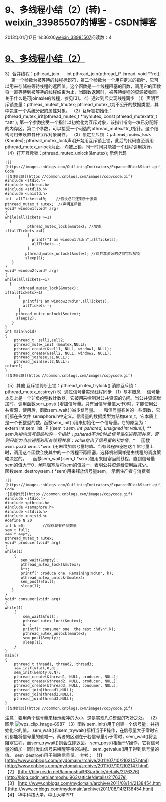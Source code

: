 # 9、多线程小结（2）(转) - weixin_33985507的博客 - CSDN博客
2013年01月17日 14:36:00[weixin_33985507](https://me.csdn.net/weixin_33985507)阅读数：4
# [9、多线程小结（2）](http://www.cnblogs.com/mydomain/archive/2011/08/16/2141514.html)
3）合并线程：pthread_join
     int pthread_join(pthread_t* thread, void **ret);
     第一个参数为被等待的线程标识符，第二个参数为一个用户定义的指针，它可以用来存储被等待线程的返回值。这个函数是一个线程阻塞的函数，调用它的函数将一直等待到被等待的线程结束为止，当函数返回时，被等待线程的资源被收回。关于什么是可joinable的线程，参见[3]。
4）通过到斥实现线程同步
（1）声明互斥锁变量：pthread_mutext_tmutex;
pthread_mutex_t为不公开的数据类型，其中包含一个系统分配的属性对象。
（2）互斥锁初始化：pthread_mutex_init(pthread_mutex_t *mymutex, const pthread_mutexattr_t *attr );
第一个参数接受一个指针以初始化为互斥对象，该指针指向一块已分配好的内存区。第二个参数，可以接受一个可选的pthread_mutexattr_t指针。这个结构可用来设置各种互斥对象属性。
（3）锁定互斥锁 ：pthread_mutex_lock (&mutex);
pthread_mutex_lock声明开始用互斥锁上锁，此后的代码直至调用pthread_mutex_unlock为止，均被上锁，同一时间只能被一个线程调用执行。
（4）打开互斥锁：pthread_mutex_unlock(&mutex);
示例代码
```
![](https://images.cnblogs.com/OutliningIndicators/ExpandedBlockStart.gif)View Code
![复制代码](https://common.cnblogs.com/images/copycode.gif)
#include <stdio.h>
#include <pthread.h>
#include <stdlib.h>
#include <unistd.h>
int  allTickets=10;    //假设总共还剩余十张票
pthread_mutex_t mutex;  //声明互斥锁
void* window1(void* arg)
{
while(allTickets >=1)
  {
          pthread_mutex_lock(&mutex); //加锁 
if(allTickets >=1)
          {
            printf("I am window1:%d\n",allTickets);
            allTickets--;
          }
         pthread_mutex_unlock(&mutex); //对共享资源的访问完后解锁
         sleep(1);
   }
}
void* window2(void* arg)
{
while(allTickets>=1)
  {
      pthread_mutex_lock(&mutex);   
if(allTickets>=1)
      {
        printf("I am window2:%d\n",allTickets);
        allTickets--;
      }        
     pthread_mutex_unlock(&mutex);
     sleep(2);
   }
}
int main(void)
{
    pthread_t  sell1,sell2;
    pthread_mutex_init (&mutex,NULL);
    pthread_create(&sell1, NULL, window1, NULL);
    pthread_create(&sell2, NULL, window2, NULL);
    pthread_join(sell1,NULL);
    pthread_join(sell2,NULL);
return1;
}
![复制代码](https://common.cnblogs.com/images/copycode.gif)
```
（5）其他
互斥锁判断上锁：pthread_mutex_trylock()
消除互斥锁：pthread_mutex_destroy()
5）通过信号量实现线程同步
（1）基本概念
    信号量本质上是一个非负的整数计数器，它被用来控制对公共资源的访问。当公共资源增加时，调用函数sem_post( )增加信号量。只有当信号量值大于0时，才能使用公共资源，使用后，函数sem_wait( )减少信号量。
    和信号量有关的一些函数，它们都在头文件 semaphore.h中定义。信号量的数据类型为结构sem_t，它本质上是一个长整型的数。函数sem_init( )用来初始化一个信号量。它的原型为：
    extern int sem_init _P ((sem_t *sem, int  pshared, unsigned int value));
**    sem为指向信号量结构的一个指针；pshared不为0时此信号量在进程间共享，否则只能为当前进程的所有线程共享；value给出了信号量的初始值。**
    函数sem_post( sem_t *sem )用来增加信号量的值。当有线程阻塞在这个信号量上时，调用这个函数会使其中的一个线程不再阻塞，选择机制同样是由线程的调度策略决定的。
    函数sem_wait( sem_t *sem )被用来阻塞当前线程，直到信号量sem的值大于0，解除阻塞后将sem的值减一，表明公共资源经使用后减少。
    函数sem_destroy(sem_t *sem)用来释放信号量sem。
示例生产者与消费者
```
![](https://images.cnblogs.com/OutliningIndicators/ExpandedBlockStart.gif)View Code
![复制代码](https://common.cnblogs.com/images/copycode.gif)
#include <stdio.h>
#include <pthread.h>
#include <semaphore.h>
#include <stdlib.h>
#include <unistd.h>
#define N 20 
int k =0;        //保存现有产品数量
sem_t full;
sem_t empty;
pthread_mutex_t mutex;
void* producer(void* arg)
{
while(1)
    {
       sem_wait(&empty);
       pthread_mutex_lock(&mutex); 
       k++;
       printf(" produce one  Remaining:%d\n", k);
       pthread_mutex_unlock(&mutex); 
       sem_post(&full);
       sleep(1);
   }
} 
void* consumer(void* arg)
{
while(1)
    {
        sem_wait(&full);
        pthread_mutex_lock(&mutex);
        k--;
        printf(" consumer one  the rest :%d\n",k);
        pthread_mutex_unlock(&mutex);
        sem_post(&empty); 
        sleep(1);
    }
} 
main()
{
    pthread_t thread1, thread2, thread3;
    sem_init(&full,0,0);
    sem_init(&empty,0,N);
    pthread_create(&thread1, NULL, producer, NULL);
    pthread_create(&thread2, NULL, producer, NULL);
    pthread_create(&thread3, NULL, consumer, NULL);
    pthread_join(thread1,NULL);
    pthread_join(thread2,NULL);
    pthread_join(thread3,NULL);
}
![复制代码](https://common.cnblogs.com/images/copycode.gif)
```
注意：要用两个信号量来标示缓冲的大小，这是实现P_C模型的巧妙之处。
（2）图示
![wps_clip_image-8987](https://images.cnblogs.com/cnblogs_com/mydomain/201108/201108162112058736.png)
（3）函数
sem_init()用于创建一个信号量，并初始化它的值。
sem_wait()和sem_trywait()都相当于P操作，在信号量大于零时它们都能将信号量的值减一，两者的区别在于若信号量小于零时，sem_wait()将会阻塞进程，而sem_trywait()则会立即返回。
sem_post()相当于V操作，它将信号量的值加一同时发出信号来唤醒等待的进程。
sem_getvalue()用于得到信号量的值。
sem_destroy()用于删除信号量。
参考：
【1】[http://www.cnblogs.com/mydomain/archive/2011/07/10/2102147.html](http://www.cnblogs.com/mydomain/archive/2011/07/10/2102147.html)
【2】 [http://blog.csdn.net/lanmoshui963/article/details/2176376](http://blog.csdn.net/lanmoshui963/article/details/2176376)
【3】 [http://www.cnblogs.com/mydomain/archive/2011/08/14/2138454.html](http://www.cnblogs.com/mydomain/archive/2011/08/14/2138454.html)
【4】 华中科技大学，中山大学PPT

